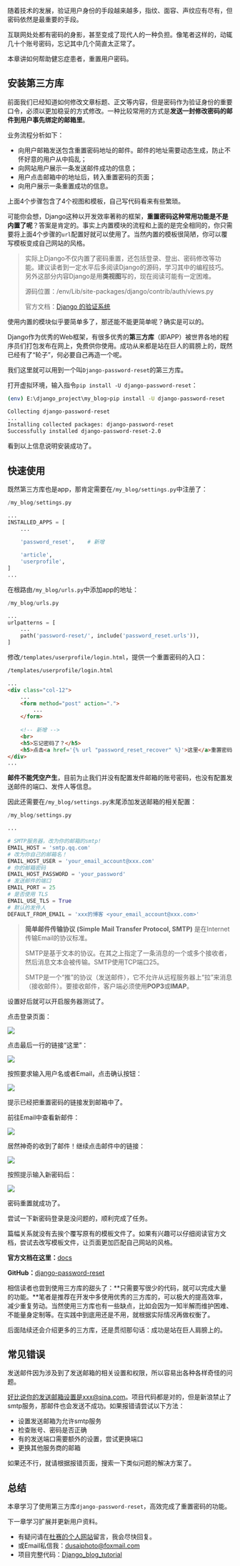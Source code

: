 随着技术的发展，验证用户身份的手段越来越多，指纹、面容、声纹应有尽有，但密码依然是最重要的手段。

互联网处处都有密码的身影，甚至变成了现代人的一种负担。像笔者这样的，动辄几十个账号密码，忘记其中几个简直太正常了。

本章讲如何帮助健忘症患者，重置用户密码。

## 安装第三方库

前面我们已经知道如何修改文章标题、正文等内容，但是密码作为验证身份的重要口令，必须以更加稳妥的方式修改。一种比较常用的方式是**发送一封修改密码的邮件到用户事先绑定的邮箱里**。

业务流程分析如下：

- 向用户邮箱发送包含重置密码地址的邮件。邮件的地址需要动态生成，防止不怀好意的用户从中捣乱；
- 向网站用户展示一条发送邮件成功的信息；
- 用户点击邮箱中的地址后，转入重置密码的页面；
- 向用户展示一条重置成功的信息。

上面4个步骤包含了4个视图和模板，自己写代码看来有些繁琐。

可能你会想，Django这种以开发效率著称的框架，**重置密码这种常用功能是不是内置了呢**？答案是肯定的。事实上内置模块的流程和上面的是完全相同的，你只需要将上面4个步骤的`url`配置好就可以使用了。当然内置的模板很简陋，你可以覆写模板变成自己网站的风格。

> 实际上Django不仅内置了密码重置，还包括登录、登出、密码修改等功能。建议读者到一定水平后多阅读Django的源码，学习其中的编程技巧。另外这部分内容Django是用**类视图**写的，现在阅读可能有一定困难。
>
> 源码位置：/env/Lib/site-packages/django/contrib/auth/views.py
>
> 官方文档：[Django 的验证系统](https://docs.djangoproject.com/zh-hans/2.1/topics/auth/default/)

使用内置的模块似乎要简单多了，那还能不能更简单呢？确实是可以的。

Django作为优秀的Web框架，有很多优秀的**第三方库**（即APP）被世界各地的程序员们打包发布在网上，免费供你使用。成功从来都是站在巨人的肩膀上的，既然已经有了“轮子”，何必要自己再造一个呢。

我们这里就可以用到一个叫`Django-password-reset`的第三方库。

打开虚拟环境，输入指令`pip install -U django-password-reset`：

```bash
(env) E:\django_project\my_blog>pip install -U django-password-reset

Collecting django-password-reset
...
Installing collected packages: django-password-reset
Successfully installed django-password-reset-2.0
```

看到以上信息说明安装成功了。

## 快速使用

既然第三方库也是app，那肯定需要在`/my_blog/settings.py`中注册了：

```python
/my_blog/settings.py

...
INSTALLED_APPS = [
    ...
    
    'password_reset',    # 新增

    'article',
    'userprofile',
]
...
```

在根路由`/my_blog/urls.py`中添加app的地址：

```python
/my_blog/urls.py

...
urlpatterns = [
    ...
    path('password-reset/', include('password_reset.urls')),
]
```

修改`/templates/userprofile/login.html`，提供一个重置密码的入口：

```html
/templates/userprofile/login.html

...
<div class="col-12">
    ...
    <form method="post" action=".">
        ...
    </form>
    
    <!-- 新增 -->
    <br>
    <h5>忘记密码了？</h5>
    <h5>点击<a href='{% url "password_reset_recover" %}'>这里</a>重置密码</h5>
</div>
...
```

**邮件不能凭空产生**，目前为止我们并没有配置发件邮箱的账号密码，也没有配置发送邮件的端口、发件人等信息。

因此还需要在`/my_blog/settings.py`末尾添加发送邮箱的相关配置：

```python
/my_blog/settings.py

...

# SMTP服务器，改为你的邮箱的smtp!
EMAIL_HOST = 'smtp.qq.com'
# 改为你自己的邮箱名！
EMAIL_HOST_USER = 'your_email_account@xxx.com'
# 你的邮箱密码
EMAIL_HOST_PASSWORD = 'your_password'
# 发送邮件的端口
EMAIL_PORT = 25
# 是否使用 TLS
EMAIL_USE_TLS = True
# 默认的发件人
DEFAULT_FROM_EMAIL = 'xxx的博客 <your_email_account@xxx.com>'
```

> **简单邮件传输协议 (Simple Mail Transfer Protocol, SMTP)** 是在Internet传输Email的协议标准。
>
> SMTP是基于文本的协议。在其之上指定了一条消息的一个或多个接收者，然后消息文本会被传输。SMTP使用TCP端口25。
>
> SMTP是一个“推”的协议（发送邮件），它不允许从远程服务器上“拉”来消息（接收邮件）。要接收邮件，客户端必须使用**POP3**或**IMAP**。

设置好后就可以开启服务器测试了。

点击登录页面：

![](https://www.dusaiphoto.com/media/image/image_source/20181102/%E5%B1%8F%E5%B9%95%E6%88%AA%E5%9B%BE76.jpg)

点击最后一行的链接“这里”：

![](https://www.dusaiphoto.com/media/image/image_source/20181102/%E5%B1%8F%E5%B9%95%E6%88%AA%E5%9B%BE77.jpg)

按照要求输入用户名或者Email，点击确认按钮：

![](https://www.dusaiphoto.com/media/image/image_source/20181102/%E5%B1%8F%E5%B9%95%E6%88%AA%E5%9B%BE78a.jpg)

提示已经把重置密码的链接发到邮箱中了。

前往Email中查看新邮件：

![](https://www.dusaiphoto.com/media/image/image_source/20181102/%E5%B1%8F%E5%B9%95%E6%88%AA%E5%9B%BE79.jpg)

居然神奇的收到了邮件！继续点击邮件中的链接：

![](https://www.dusaiphoto.com/media/image/image_source/20181102/%E5%B1%8F%E5%B9%95%E6%88%AA%E5%9B%BE81.jpg)

按照提示输入新密码后：

![](https://www.dusaiphoto.com/media/image/image_source/20181102/%E5%B1%8F%E5%B9%95%E6%88%AA%E5%9B%BE80.jpg)

密码重置就成功了。

尝试一下新密码登录是没问题的，顺利完成了任务。

篇幅关系就没有去挨个覆写原有的模板文件了。如果有兴趣可以仔细阅读官方文档，尝试去改写模板文件，让页面更加匹配自己网站的风格。

**官方文档在这里：**[docs](https://django-password-reset.readthedocs.io/en/latest/index.html)

**GitHub：**[django-password-reset](https://github.com/brutasse/django-password-reset)

相信读者也尝到使用三方库的甜头了：**只需要写很少的代码，就可以完成大量的功能。**笔者是推荐在开发中多使用优秀的三方库的，可以极大的提高效率，减少重复劳动。当然使用三方库也有一些缺点，比如会因为一知半解而维护困难、不能量身定制等。在实践中到底用还是不用，就根据实际情况再做权衡了。

后面陆续还会介绍更多的三方库，还是贯彻那句话：成功是站在巨人肩膀上的。

## 常见错误

发送邮件因为涉及到了发送邮箱的相关设置和权限，所以容易出各种各样奇怪的问题。

好比说你的发送邮箱设置是xxx@sina.com。项目代码都是对的，但是新浪禁止了smtp服务，那邮件也会发送不成功。如果报错请尝试以下方法：

- 设置发送邮箱为允许smtp服务
- 检查账号、密码是否正确
- 有的发送端口需要额外的设置，尝试更换端口
- 更换其他服务商的邮箱

如果还不行，就请根据报错页面，搜索一下类似问题的解决方案了。

## 总结

本章学习了使用第三方库`django-password-reset`，高效完成了重置密码的功能。

下一章学习扩展并更新用户资料。

- 有疑问请在[杜赛的个人网站](http://www.dusaiphoto.com)留言，我会尽快回复。
- 或Email私信我：dusaiphoto@foxmail.com
- 项目完整代码：[Django_blog_tutorial](https://github.com/stacklens/django_blog_tutorial)
